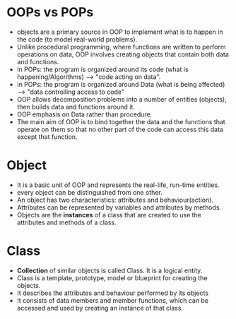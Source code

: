 # OOPs vs POPs
- objects are a primary source in OOP to implement what is to happen in the code (to model real-world problems).
- Unlike procedural programming, where functions are written to perform operations on data, OOP involves creating objects that contain both data and functions.
- in POPs: the program is organized around its code (what is happening/Algorithms) --> "code acting on data".
- in POPs: the program is organized around Data (what is being affected) --> "data controlling access to code"
- OOP allows decomposition problems into a number of entities (objects), then builds data and functions around it.
- OOP emphasis on Data rather than procedure.
- The main aim of OOP is to bind together the data and the functions that operate on them so that no other part of the code can access this data except that function.

# Object
- It is a basic unit of OOP and represents the real-life, run-time entities.
- every object can be distinguished from one other.
- An object has two characteristics: attributes and behaviour(action).
- Attributes can be represented by variables and attributes by methods.
- Objects are the __instances__ of a class that are created to use the attributes and methods of a class.

# Class
- __Collection__ of similar objects is called Class. It is a logical entity.
- Class is a template, prototype, model or blueprint for creating the objects.
- It describes the attributes and behaviour performed by its objects
- It consists of data members and member functions, which can be accessed and used by creating an instance of that class.
